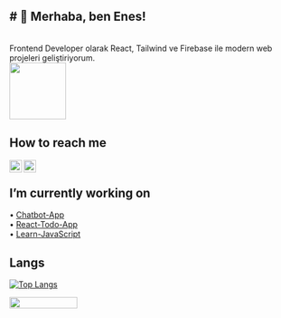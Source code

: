   ## # 👋 Merhaba, ben Enes! 
</br>
Frontend Developer olarak React, Tailwind ve Firebase ile modern web projeleri geliştiriyorum.
<div id="header" align="flex">
  <img src="https://media.giphy.com/media/M9gbBd9nbDrOTu1Mqx/giphy.gif" width="100"/>
</div>


## How to reach me

[<img width="22" src="https://upload.wikimedia.org/wikipedia/commons/thumb/e/e9/Linkedin_icon.svg/2048px-Linkedin_icon.svg.png" align="left" />][linkedin]
[<img width="22" src="https://upload.wikimedia.org/wikipedia/commons/thumb/e/e7/Instagram_logo_2016.svg/2048px-Instagram_logo_2016.svg.png" align="left" />][instagram]



[linkedin]: https://www.linkedin.com/in/eneskeskinnn/
[instagram]:https://www.instagram.com/enes.keskin55/

<br/>

## I’m currently working on <br>
• [Chatbot-App](https://github.com/Keskinenes/Chatbot-App.git)<br>
• [React-Todo-App](https://github.com/Keskinenes/React-Todo-App.git)<br>
• [Learn-JavaScript](https://github.com/Keskinenes/Learn-JavaScript.git)<br>


## Langs
[![Top Langs](https://github-readme-stats.vercel.app/api/top-langs/?username=keskinenes&layout=compact&show_icons=true&theme=synthwave)](https://github.com/keskinenes) 
<p>
  <img width="120" height="20" src="https://komarev.com/ghpvc/?username=keskinenes&color=blue">
</p>
